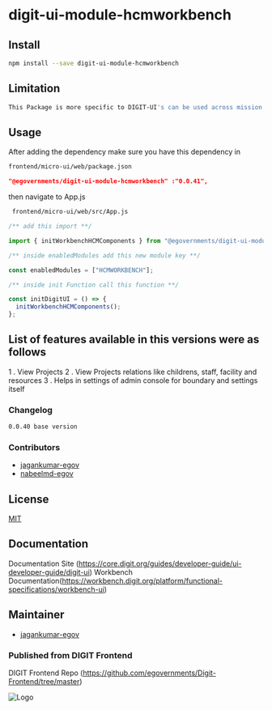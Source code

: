 # digit-ui-module-hcmworkbench

## Install

```bash
npm install --save digit-ui-module-hcmworkbench
```

## Limitation

```bash
This Package is more specific to DIGIT-UI's can be used across mission's
```

## Usage

After adding the dependency make sure you have this dependency in

```bash
frontend/micro-ui/web/package.json
```

```json
"@egovernments/digit-ui-module-hcmworkbench" :"0.0.41",
```

then navigate to App.js

```bash
 frontend/micro-ui/web/src/App.js
```

```jsx
/** add this import **/

import { initWorkbenchHCMComponents } from "@egovernments/digit-ui-module-hcmworkbench"

/** inside enabledModules add this new module key **/

const enabledModules = ["HCMWORKBENCH"];

/** inside init Function call this function **/

const initDigitUI = () => {
  initWorkbenchHCMComponents();
};

```
## List of features available in this versions were as follows

1 . View Projects
2 . View Projects relations like childrens, staff, facility and resources
3 . Helps in settings of admin console for boundary and settings itself 


### Changelog

```bash
0.0.40 base version
```

### Contributors

- [jagankumar-egov](https://github.com/jagankumar-egov) 
- [nabeelmd-egov](https://github.com/nabeelmd-egov)


## License

[MIT](https://choosealicense.com/licenses/mit/)

## Documentation

Documentation Site (https://core.digit.org/guides/developer-guide/ui-developer-guide/digit-ui)
Workbench Documentation(https://workbench.digit.org/platform/functional-specifications/workbench-ui)

## Maintainer

- [jagankumar-egov](https://www.github.com/jagankumar-egov)


### Published from DIGIT Frontend 
DIGIT Frontend Repo (https://github.com/egovernments/Digit-Frontend/tree/master)


![Logo](https://s3.ap-south-1.amazonaws.com/works-dev-asset/mseva-white-logo.png)

